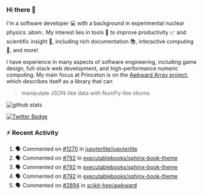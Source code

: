 ### Hi there 👋 

I'm a software developer 💻 with a background in experimental nuclear physics :atom:. My interest lies in tools :wrench: to improve productivity :chart_with_upwards_trend: and scientific insight :telescope:, including rich documentation 📚, interactive computing 🧮, and more! 

I have experience in many aspects of software engineering, including game design, full-stack web development, and high-performance numeric computing. My main focus at Princeton is on the [Awkward Array project](awkward-array.org/), which describes itself as a library that can 
> manipulate JSON-like data with NumPy-like idioms.

![github stats](https://github-readme-stats.vercel.app/api?username=agoose77&show_icons=true&hide_rank=true&hide_title=true&bg_color=30,e76445,904e95&text_color=efe3ec&icon_color=efe3ec)
<!--
**agoose77/agoose77** is a ✨ _special_ ✨ repository because its `README.md` (this file) appears on your GitHub profile.

Here are some ideas to get you started:

- 🔭 I’m currently working on ...
- 🌱 I’m currently learning ...
- 👯 I’m looking to collaborate on ...
- 🤔 I’m looking for help with ...
- 💬 Ask me about ...
- 📫 How to reach me: ...
- 😄 Pronouns: ...
- ⚡ Fun fact: ...
-->

[![Twitter Badge](https://img.shields.io/twitter/follow/agoose77?style=flat-square&logo=Twitter&logoColor=white&color=cornflowerblue)](https://twitter.com/agoose77)

### :zap: Recent Activity

<!--START_SECTION:activity-->
1. 🗣 Commented on [#1270](https://github.com/jupyterlite/jupyterlite/pull/1270#issuecomment-1853853689) in [jupyterlite/jupyterlite](https://github.com/jupyterlite/jupyterlite)
2. 🗣 Commented on [#792](https://github.com/executablebooks/sphinx-book-theme/issues/792#issuecomment-1853657738) in [executablebooks/sphinx-book-theme](https://github.com/executablebooks/sphinx-book-theme)
3. 🗣 Commented on [#792](https://github.com/executablebooks/sphinx-book-theme/issues/792#issuecomment-1853645798) in [executablebooks/sphinx-book-theme](https://github.com/executablebooks/sphinx-book-theme)
4. 🗣 Commented on [#792](https://github.com/executablebooks/sphinx-book-theme/issues/792#issuecomment-1853632097) in [executablebooks/sphinx-book-theme](https://github.com/executablebooks/sphinx-book-theme)
5. 🗣 Commented on [#2894](https://github.com/scikit-hep/awkward/issues/2894#issuecomment-1853615008) in [scikit-hep/awkward](https://github.com/scikit-hep/awkward)
<!--END_SECTION:activity-->
